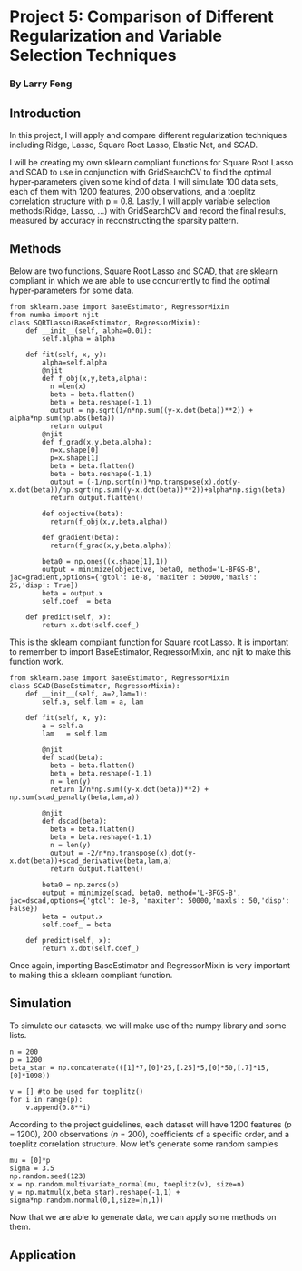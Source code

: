 # Project 5: Comparison of Different Regularization and Variable Selection Techniques
### By Larry Feng

## Introduction
In this project, I will apply and compare different regularization techniques including Ridge, Lasso, Square Root Lasso, Elastic Net, and SCAD.

I will be creating my own sklearn compliant functions for Square Root Lasso and SCAD to use in conjunction with GridSearchCV to find the optimal hyper-parameters given some kind of data. I will simulate 100 data sets, each of them with 1200 features, 200 observations, and a toeplitz correlation structure with p = 0.8. Lastly, I will apply variable selection methods(Ridge, Lasso, ...) with GridSearchCV and record the final results, measured by accuracy in reconstructing the sparsity pattern. 

## Methods
Below are two functions, Square Root Lasso and SCAD, that are sklearn compliant in which we are able to use concurrently to find the optimal hyper-parameters for some data. 
```
from sklearn.base import BaseEstimator, RegressorMixin
from numba import njit
class SQRTLasso(BaseEstimator, RegressorMixin):
    def __init__(self, alpha=0.01):
        self.alpha = alpha
  
    def fit(self, x, y):
        alpha=self.alpha
        @njit
        def f_obj(x,y,beta,alpha):
          n =len(x)
          beta = beta.flatten()
          beta = beta.reshape(-1,1)
          output = np.sqrt(1/n*np.sum((y-x.dot(beta))**2)) + alpha*np.sum(np.abs(beta))
          return output
        @njit
        def f_grad(x,y,beta,alpha):
          n=x.shape[0]
          p=x.shape[1]
          beta = beta.flatten()
          beta = beta.reshape(-1,1)
          output = (-1/np.sqrt(n))*np.transpose(x).dot(y-x.dot(beta))/np.sqrt(np.sum((y-x.dot(beta))**2))+alpha*np.sign(beta)
          return output.flatten()
        
        def objective(beta):
          return(f_obj(x,y,beta,alpha))
        
        def gradient(beta):
          return(f_grad(x,y,beta,alpha))
        
        beta0 = np.ones((x.shape[1],1))
        output = minimize(objective, beta0, method='L-BFGS-B', jac=gradient,options={'gtol': 1e-8, 'maxiter': 50000,'maxls': 25,'disp': True})
        beta = output.x
        self.coef_ = beta
        
    def predict(self, x):
        return x.dot(self.coef_)
```
This is the sklearn compliant function for Square root Lasso. It is important to remember to import BaseEstimator, RegressorMixin, and njit to make this function work. 

```
from sklearn.base import BaseEstimator, RegressorMixin
class SCAD(BaseEstimator, RegressorMixin):
    def __init__(self, a=2,lam=1):
        self.a, self.lam = a, lam
  
    def fit(self, x, y):
        a = self.a
        lam   = self.lam

        @njit
        def scad(beta):
          beta = beta.flatten()
          beta = beta.reshape(-1,1)
          n = len(y)
          return 1/n*np.sum((y-x.dot(beta))**2) + np.sum(scad_penalty(beta,lam,a))

        @njit  
        def dscad(beta):
          beta = beta.flatten()
          beta = beta.reshape(-1,1)
          n = len(y)
          output = -2/n*np.transpose(x).dot(y-x.dot(beta))+scad_derivative(beta,lam,a)
          return output.flatten()
          
        beta0 = np.zeros(p)
        output = minimize(scad, beta0, method='L-BFGS-B', jac=dscad,options={'gtol': 1e-8, 'maxiter': 50000,'maxls': 50,'disp': False})
        beta = output.x
        self.coef_ = beta
        
    def predict(self, x):
        return x.dot(self.coef_)
```
Once again, importing BaseEstimator and RegressorMixin is very important to making this a sklearn compliant function.

## Simulation

To simulate our datasets, we will make use of the numpy library and some lists. 

```
n = 200
p = 1200
beta_star = np.concatenate(([1]*7,[0]*25,[.25]*5,[0]*50,[.7]*15,[0]*1098))

v = [] #to be used for toeplitz()
for i in range(p):
    v.append(0.8**i)
```
According to the project guidelines, each dataset will have 1200 features (*p* = 1200), 200 observations (*n* = 200), coefficients of a specific order, and a toeplitz correlation structure. Now let's generate some random samples
```
mu = [0]*p
sigma = 3.5
np.random.seed(123)
x = np.random.multivariate_normal(mu, toeplitz(v), size=n)
y = np.matmul(x,beta_star).reshape(-1,1) + sigma*np.random.normal(0,1,size=(n,1))
```
Now that we are able to generate data, we can apply some methods on them.

## Application

